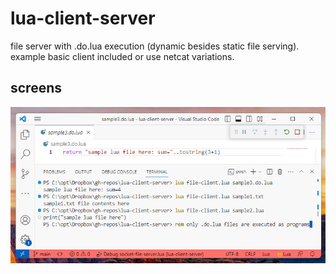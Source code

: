 # lua-client-server
file server with .do.lua execution (dynamic besides static file serving). example basic client included or use netcat variations.

## screens

![client -> server -> script -> client](documentation/Screenshot%202023-05-09%2020.19.12.png?raw=true "demo .do.lua")
